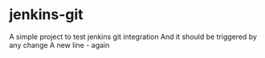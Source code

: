 # jenkins-git

A simple project to test jenkins git integration
And it should be triggered by any change
A new line - again

